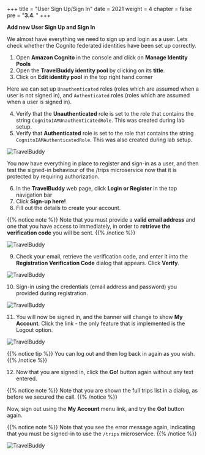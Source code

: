+++
title = "User Sign Up/Sign In"
date = 2021
weight = 4
chapter = false
pre = "<b>3.4. </b>"
+++

**Add new User Sign Up and Sign In**

We almost have everything we need to sign up and login as a user. Lets check whether the Cognito federated identities have been set up correctly.

1. Open **Amazon Cognito** in the console and click on **Manage Identity Pools**
2. Open the **TravelBuddy identity pool** by clicking on its **title**.
3. Click on **Edit identity pool** in the top right hand corner

Here we can set up ```Unauthenticated``` roles (roles which are assumed when a user is not signed in), and ```Authenticated``` roles (roles which are assumed when a user is signed in).

4. Verify that the **Unauthenticated** role is set to the role that contains the string ```CognitoIAMUnauthenticatedRole```. This was created during lab setup.
5. Verify that **Authenticated** role is set to the role that contains the string ```CognitoIAMAuthenticatedRole```. This was also created during lab setup.

![TravelBuddy](/images/3/7.png?width=90pc)

You now have everything in place to register and sign-in as a user, and then test the signed-in behaviour of the /trips microservice now that it is protected by requiring authorization.

6. In the **TravelBuddy** web page, click **Login or Register** in the top navigation bar
7. Click **Sign-up here!**
8. Fill out the details to create your account. 

{{% notice note %}}
Note that you must provide a **valid email address** and one that you have access to immediately, in order to **retrieve the verification code** you will be sent.
{{% /notice %}}

![TravelBuddy](/images/3/8.png?width=90pc)

9. Check your email, retrieve the verification code, and enter it into the **Registration Verification Code** dialog that appears. Click **Verify**.

![TravelBuddy](/images/3/9.png?width=90pc)

10. Sign-in using the credentials (email address and password) you provided during registration.

![TravelBuddy](/images/3/10.png?width=90pc)

11. You will now be signed in, and the banner will change to show **My Account**. Click the link - the only feature that is implemented is the Logout option. 

![TravelBuddy](/images/3/11.png?width=90pc)

{{% notice tip %}}
You can log out and then log back in again as you wish.
{{% /notice %}}

12. Now that you are signed in, click the **Go!** button again without any text entered. 

{{% notice note %}}
Note that you are shown the full trips list in a dialog, as before we secured the call. 
{{% /notice %}}

Now, sign out using the **My Account** menu link, and try the **Go!** button again. 

{{% notice note %}}
Note that you see the error message again, indicating that you must be signed-in to use the ```/trips``` microservice.
{{% /notice %}}

![TravelBuddy](/images/3/12.png?width=90pc)